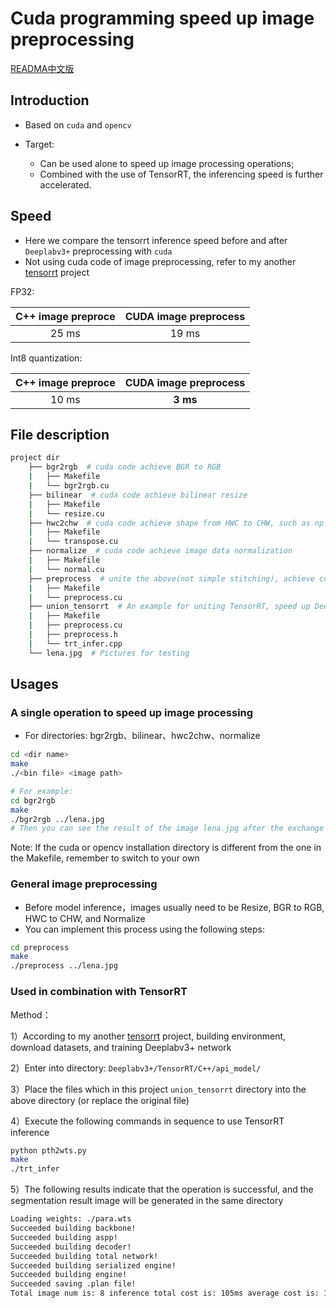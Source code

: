 # Cuda programming speed up image preprocessing
[READMA中文版](https://github.com/emptysoal/cuda-image-preprocess/blob/main/README-chinese.md)

## Introduction

- Based on `cuda` and `opencv` 

- Target:
  - Can be used alone to speed up image processing operations;
  - Combined with the use of TensorRT, the inferencing speed is further accelerated.

## Speed

- Here we compare the tensorrt inference speed before and after `Deeplabv3+` preprocessing with `cuda`
- Not using cuda code of image preprocessing, refer to my another [tensorrt](https://github.com/emptysoal/tensorrt-experiment)  project

FP32:

| C++ image preproce | CUDA image preprocess |
| :----------------: | :-------------------: |
|       25 ms        |         19 ms         |

Int8 quantization:

| C++ image preproce | CUDA image preprocess |
| :----------------: | :-------------------: |
|       10 ms        |       **3 ms**        |

## File description

```bash
project dir
    ├── bgr2rgb  # cuda code achieve BGR to RGB 
    |   ├── Makefile
    |   └── bgr2rgb.cu
    ├── bilinear  # cuda code achieve bilinear resize
    |   ├── Makefile
    |   └── resize.cu
    ├── hwc2chw  # cuda code achieve shape from HWC to CHW, such as np.transpose((2, 0, 1))
    |   ├── Makefile
    |   └── transpose.cu
    ├── normalize  # cuda code achieve image data normalization
    |   ├── Makefile
    |   └── normal.cu
    ├── preprocess  # unite the above(not simple stitching), achieve common image preprocessing
    |   ├── Makefile
    |   └── preprocess.cu
    ├── union_tensorrt  # An example for uniting TensorRT, speed up Deeplabv3+ inferencing
    |   ├── Makefile
    |   ├── preprocess.cu
    |   ├── preprocess.h
    |   └── trt_infer.cpp
    └── lena.jpg  # Pictures for testing
```

## Usages

### A single operation to speed up image processing

- For directories: bgr2rgb、bilinear、hwc2chw、normalize

```bash
cd <dir name>
make
./<bin file> <image path>

# For example:
cd bgr2rgb
make
./bgr2rgb ../lena.jpg
# Then you can see the result of the image lena.jpg after the exchange of R channel and B channel, and save it in the current directory 
```

Note: If the cuda or opencv installation directory is different from the one in the Makefile, remember to switch to your own 

### General image preprocessing

- Before model inference，images usually need to be Resize, BGR to RGB, HWC to CHW, and Normalize
- You can implement this process using the following steps:

```bash
cd preprocess
make
./preprocess ../lena.jpg
```

### Used in combination with TensorRT

Method：

1）According to my another [tensorrt](https://github.com/emptysoal/tensorrt-experiment) project, building environment, download datasets, and training Deeplabv3+ network 

2）Enter into directory: `Deeplabv3+/TensorRT/C++/api_model/`

3）Place the files which in this project `union_tensorrt` directory into the above directory (or replace the original file) 

4）Execute the following commands in sequence to use TensorRT inference

```bash
python pth2wts.py
make
./trt_infer
```

5）The following results indicate that the operation is successful, and the segmentation result image will be generated in the same directory 

```bash
Loading weights: ./para.wts
Succeeded building backbone!
Succeeded building aspp!
Succeeded building decoder!
Succeeded building total network!
Succeeded building serialized engine!
Succeeded building engine!
Succeeded saving .plan file!
Total image num is: 8 inference total cost is: 105ms average cost is: 19ms
```

